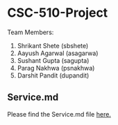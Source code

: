 # CSC-510-Project

Team Members:
1. Shrikant Shete (sbshete)
2. Aayush Agarwal (asagarwa)
3. Sushant Gupta (sagupta)
4. Parag Nakhwa (psnakhwa)
5. Darshit Pandit (dupandit)

## Service.md  

Please find the Service.md file [here.](https://github.ncsu.edu/sbshete/CSC-510-Project/blob/milestone3/SERVICE.md)
